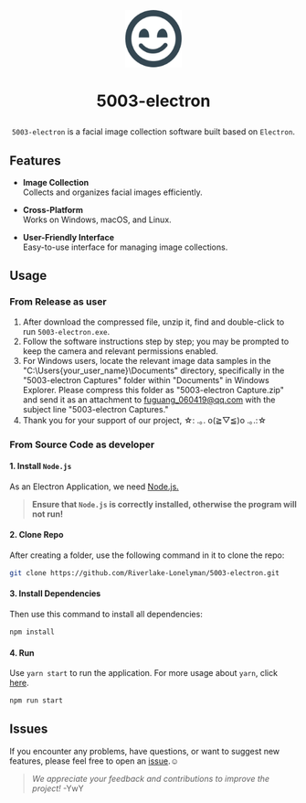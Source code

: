 <p align="center"><img alt="logo" src="images/smile_face.svg" title="Logo" width="100" /></p>

# <p align="center">5003-electron</p>
<p align="center">
<code>5003-electron</code> is a facial image collection software built based on <code>Electron</code>.</p>


## Features

- **Image Collection**  
    Collects and organizes facial images efficiently.

- **Cross-Platform**  
    Works on Windows, macOS, and Linux.

- **User-Friendly Interface**  
    Easy-to-use interface for managing image collections.

## Usage

### From Release as user

1. After download the compressed file, unzip it, find and double-click to run <code>5003-electron.exe</code>.
2. Follow the software instructions step by step; you may be prompted to keep the camera and relevant permissions enabled.
3. For Windows users, locate the relevant image data samples in the "C:\Users{your_user_name}\Documents" directory, specifically in the "5003-electron Captures" folder within "Documents" in Windows Explorer. Please compress this folder as "5003-electron Capture.zip" and send it as an attachment to fuguang_060419@qq.com with the subject line "5003-electron Captures."
4. Thank you for your support of our project, ☆: .｡. o(≧▽≦)o .｡.:☆

### From Source Code as developer

#### 1. Install <code>Node.js</code>
As an Electron Application, we need <a href="https://www.electronjs.org/docs/latest/tutorial/quick-start">Node.js.
</a>
> **Ensure that <code>Node.js</code> is correctly installed, otherwise the program will not run!**

#### 2. Clone Repo
After creating a folder, use the following command in it to clone the repo:
```bash
git clone https://github.com/Riverlake-Lonelyman/5003-electron.git
```

#### 3. Install Dependencies
Then use this command to install all dependencies:
```bash
npm install
```

#### 4. Run
Use <code>yarn start</code> to run the application. For more usage about <code>yarn</code>, click <a href="https://yarnpkg.com/getting-started/usage">here</a>.
```bash
npm run start
```

## Issues

If you encounter any problems, have questions, or want to suggest new features, please feel free to open an <a href="https://github.com/Riverlake-Lonelyman/5003-electron/issues">issue</a>.☺️

> *We appreciate your feedback and contributions to improve the project!* -YwY
